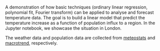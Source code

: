 A demonstration of how basic techniques (ordinary linear regression, polynomial fit, Fourier transform) can be applied to analyse and forecast temperature data. The goal is to build a linear model that predict the temperature increase as a function of population influx to a region. In the Jupyter notebook, we showcase the situation in London.

The weather data and population data are collected from [meteostats](https://dev.meteostat.net/python/) and [macrotrend](https://www.macrotrends.net/global-metrics/cities/22860/london/population), respectively.
